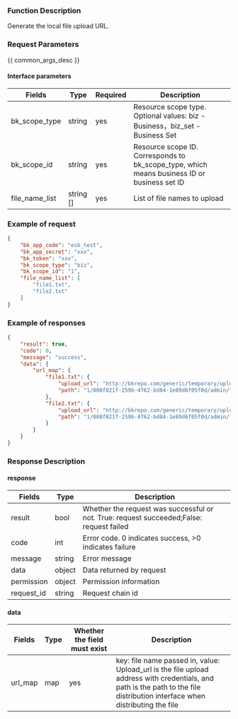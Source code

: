 ### Function Description

Generate the local file upload URL.

### Request Parameters

{{ common_args_desc }}

#### Interface parameters

| Fields                  |  Type  | Required | Description |
|----------------------------|------------|--------|------------|
| bk_scope_type | string | yes  | Resource scope type. Optional values: biz - Business，biz_set - Business Set |
| bk_scope_id | string | yes | Resource scope ID. Corresponds to bk_scope_type, which means business ID or business set ID |
| file_name_list             | string []  | yes  |List of file names to upload|


### Example of request

```json
{
    "bk_app_code": "esb_test",
    "bk_app_secret": "xxx",
    "bk_token": "xxx",
    "bk_scope_type": "biz",
    "bk_scope_id": "1",
    "file_name_list": [
        "file1.txt",
        "file2.txt"
    ]
}
```

### Example of responses

```json
{
    "result": true,
    "code": 0,
    "message": "success",
    "data": {
        "url_map": {
            "file1.txt": {
                "upload_url": "http://bkrepo.com/generic/temporary/upload/bkjob/localupload/1/008f821f-259b-4f62-bd84-1e89d6f05f0d/admin/file1.txt?token=30adf862fdce4b02b909e6a1a1c762c6",
                "path": "1/008f821f-259b-4f62-bd84-1e89d6f05f0d/admin/file1.txt"
            },
            "file2.txt": {
                "upload_url": "http://bkrepo.com/generic/temporary/upload/bkjob/localupload/1/008f821f-259b-4f62-bd84-1e89d6f05f0d/admin/file2.txt?token=30adf862fdce4b02b909e6a1a1c762c6",
                "path": "1/008f821f-259b-4f62-bd84-1e89d6f05f0d/admin/file2.txt"
            }
        }
    }
}
```

### Response Description

#### response
| Fields | Type  | Description |
|-----------|-----------|-----------|
| result       |  bool   | Whether the request was successful or not. True: request succeeded;False: request failed|
| code         |  int    | Error code. 0 indicates success, >0 indicates failure|
| message      |  string |Error message|
| data         |  object |Data returned by request|
| permission   |  object |Permission information|
| request_id   |  string |Request chain id|

#### data

| Fields | Type  |Whether the field must exist  | Description |
|-----------|----------|---------------|---------|
| url_map   |  map      |   yes     | key: file name passed in, value: Upload_url is the file upload address with credentials, and path is the path to the file distribution interface when distributing the file|
